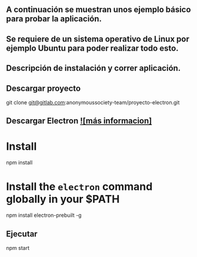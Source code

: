 ## A continuación se muestran unos ejemplo básico para probar la aplicación.
## Se requiere de un sistema operativo de Linux por ejemplo Ubuntu para poder realizar todo esto.

## Descripción de instalación y correr aplicación.

## Descargar proyecto
git clone git@gitlab.com:anonymoussociety-team/proyecto-electron.git

## Descargar Electron [![más informacion]](https://github.com/atom/electron)
# Install 
npm install

# Install the `electron` command globally in your $PATH
npm install electron-prebuilt -g

## Ejecutar
npm start
